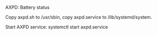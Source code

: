 AXPD: Battery status

Copy axpd.sh to /usr/sbin, copy axpd.service to /lib/systemd/system.

Start AXPD service: systemctl start axpd.service
